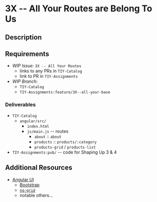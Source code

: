 # 3X -- All Your Routes are Belong To Us

## Description

## Requirements

* _WIP Issue:_ `3X -- All Your Routes`
  * links to any PRs in `TIY-Catalog`
  * link to PR in `TIY-Assignments`
* _WIP Branch:_
  * `TIY-Catalog`
  * `TIY-Assignments:feature/3X--all-your-base`

### Deliverables

* `TIY-Catalog`
  * `angular/src/`
    * `index.html`
    * `js/main.js` -- routes
      * `about` :: `about`
      * `products` :: `products/:category`
      * `products-grid` / `products-list`
* `TIY-Assignments:pub/` -- code for Shaping Up 3 & 4

## Additional Resources

* [Angular UI](https://github.com/angular-ui)
  * [Bootstrap](https://github.com/angular-ui/bootstrap)
  * [`ng-grid`](https://github.com/angular-ui/ng-grid)
  * notable others...

